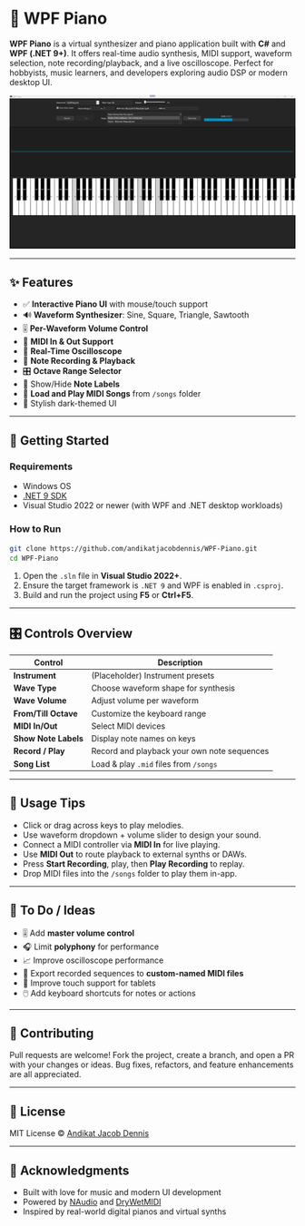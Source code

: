 # 🎹 WPF Piano

**WPF Piano** is a virtual synthesizer and piano application built with **C#** and **WPF (.NET 9+)**. It offers real-time audio synthesis, MIDI support, waveform selection, note recording/playback, and a live oscilloscope. Perfect for hobbyists, music learners, and developers exploring audio DSP or modern desktop UI.

![screenshot](screenshot.png)

---

## ✨ Features

* ✅ **Interactive Piano UI** with mouse/touch support
* 🔊 **Waveform Synthesizer**: Sine, Square, Triangle, Sawtooth
* 🎚️ **Per-Waveform Volume Control**
* 🎵 **MIDI In & Out Support**
* 🧠 **Real-Time Oscilloscope**
* 📼 **Note Recording & Playback**
* 🎛️ **Octave Range Selector**
* 🎹 Show/Hide **Note Labels**
* 📁 **Load and Play MIDI Songs** from `/songs` folder
* 🎨 Stylish dark-themed UI

---

## 🚀 Getting Started

### Requirements

* Windows OS
* [.NET 9 SDK](https://dotnet.microsoft.com/en-us/download/dotnet/9.0)
* Visual Studio 2022 or newer (with WPF and .NET desktop workloads)

### How to Run

```bash
git clone https://github.com/andikatjacobdennis/WPF-Piano.git
cd WPF-Piano
```

1. Open the `.sln` file in **Visual Studio 2022+**.
2. Ensure the target framework is `.NET 9` and WPF is enabled in `.csproj`.
3. Build and run the project using **F5** or **Ctrl+F5**.

---

## 🎛️ Controls Overview

| Control              | Description                                 |
| -------------------- | ------------------------------------------- |
| **Instrument**       | (Placeholder) Instrument presets            |
| **Wave Type**        | Choose waveform shape for synthesis         |
| **Wave Volume**      | Adjust volume per waveform                  |
| **From/Till Octave** | Customize the keyboard range                |
| **MIDI In/Out**      | Select MIDI devices                         |
| **Show Note Labels** | Display note names on keys                  |
| **Record / Play**    | Record and playback your own note sequences |
| **Song List**        | Load & play `.mid` files from `/songs`      |

---

## 🎵 Usage Tips

* Click or drag across keys to play melodies.
* Use waveform dropdown + volume slider to design your sound.
* Connect a MIDI controller via **MIDI In** for live playing.
* Use **MIDI Out** to route playback to external synths or DAWs.
* Press **Start Recording**, play, then **Play Recording** to replay.
* Drop MIDI files into the `/songs` folder to play them in-app.

---

## 🔧 To Do / Ideas

* 🎚️ Add **master volume control**
* 🎧 Limit **polyphony** for performance
* 📈 Improve oscilloscope performance
* 🎼 Export recorded sequences to **custom-named MIDI files**
* 📱 Improve touch support for tablets
* 🖱️ Add keyboard shortcuts for notes or actions

---

## 🤝 Contributing

Pull requests are welcome! Fork the project, create a branch, and open a PR with your changes or ideas. Bug fixes, refactors, and feature enhancements are all appreciated.

---

## 📄 License

MIT License
© [Andikat Jacob Dennis](https://github.com/andikatjacobdennis)

---

## 🙌 Acknowledgments

* Built with love for music and modern UI development
* Powered by [NAudio](https://github.com/naudio/NAudio) and [DryWetMIDI](https://github.com/melanchall/drywetmidi)
* Inspired by real-world digital pianos and virtual synths
